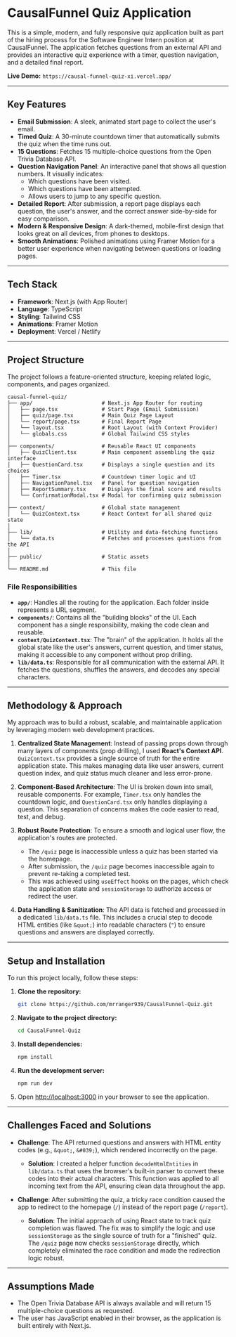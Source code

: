 

# CausalFunnel Quiz Application

This is a simple, modern, and fully responsive quiz application built as part of the hiring process for the Software Engineer Intern position at CausalFunnel. The application fetches questions from an external API and provides an interactive quiz experience with a timer, question navigation, and a detailed final report.

**Live Demo:** `https://causal-funnel-quiz-xi.vercel.app/`

-----

## Key Features

  * **Email Submission**: A sleek, animated start page to collect the user's email.
  * **Timed Quiz**: A 30-minute countdown timer that automatically submits the quiz when the time runs out. 
  * **15 Questions**: Fetches 15 multiple-choice questions from the Open Trivia Database API. 
  * **Question Navigation Panel**: An interactive panel that shows all question numbers. It visually indicates:
      * Which questions have been visited. 
      * Which questions have been attempted. 
      * Allows users to jump to any specific question. 
  * **Detailed Report**: After submission, a report page displays each question, the user's answer, and the correct answer side-by-side for easy comparison. 
  * **Modern & Responsive Design**: A dark-themed, mobile-first design that looks great on all devices, from phones to desktops. 
  * **Smooth Animations**: Polished animations using Framer Motion for a better user experience when navigating between questions or loading pages. 

-----

## Tech Stack

  * **Framework**: Next.js (with App Router)
  * **Language**: TypeScript
  * **Styling**: Tailwind CSS
  * **Animations**: Framer Motion
  * **Deployment**: Vercel / Netlify

-----

## Project Structure

The project follows a feature-oriented structure, keeping related logic, components, and pages organized.

```
causal-funnel-quiz/
├── app/                      # Next.js App Router for routing
│   ├── page.tsx              # Start Page (Email Submission)
│   ├── quiz/page.tsx         # Main Quiz Page Layout
│   └── report/page.tsx       # Final Report Page
│   └── layout.tsx            # Root Layout (with Context Provider)
│   └── globals.css           # Global Tailwind CSS styles
│
├── components/               # Reusable React UI components
│   ├── QuizClient.tsx        # Main component assembling the quiz interface
│   ├── QuestionCard.tsx      # Displays a single question and its choices
│   ├── Timer.tsx             # Countdown timer logic and UI
│   ├── NavigationPanel.tsx   # Panel for question navigation
│   ├── ReportSummary.tsx     # Displays the final score and results
│   └── ConfirmationModal.tsx # Modal for confirming quiz submission
│
├── context/                  # Global state management
│   └── QuizContext.tsx       # React Context for all shared quiz state
│
├── lib/                      # Utility and data-fetching functions
│   └── data.ts               # Fetches and processes questions from the API
│
├── public/                   # Static assets
│
└── README.md                 # This file
```

### File Responsibilities

  * **`app/`**: Handles all the routing for the application. Each folder inside represents a URL segment.
  * **`components/`**: Contains all the "building blocks" of the UI. Each component has a single responsibility, making the code clean and reusable.
  * **`context/QuizContext.tsx`**: The "brain" of the application. It holds all the global state like the user's answers, current question, and timer status, making it accessible to any component without prop drilling.
  * **`lib/data.ts`**: Responsible for all communication with the external API. It fetches the questions, shuffles the answers, and decodes any special characters.

-----

## Methodology & Approach

My approach was to build a robust, scalable, and maintainable application by leveraging modern web development practices.

1.  **Centralized State Management**: Instead of passing props down through many layers of components (prop drilling), I used **React's Context API**. `QuizContext.tsx` provides a single source of truth for the entire application state. This makes managing data like user answers, current question index, and quiz status much cleaner and less error-prone.

2.  **Component-Based Architecture**: The UI is broken down into small, reusable components. For example, `Timer.tsx` only handles the countdown logic, and `QuestionCard.tsx` only handles displaying a question. This separation of concerns makes the code easier to read, test, and debug.

3.  **Robust Route Protection**: To ensure a smooth and logical user flow, the application's routes are protected.

      * The `/quiz` page is inaccessible unless a quiz has been started via the homepage.
      * After submission, the `/quiz` page becomes inaccessible again to prevent re-taking a completed test.
      * This was achieved using `useEffect` hooks on the pages, which check the application state and `sessionStorage` to authorize access or redirect the user.

4.  **Data Handling & Sanitization**: The API data is fetched and processed in a dedicated `lib/data.ts` file. This includes a crucial step to decode HTML entities (like `&quot;`) into readable characters (`"`) to ensure questions and answers are displayed correctly.

-----

## Setup and Installation

To run this project locally, follow these steps:

1.  **Clone the repository:**
    ```bash
    git clone https://github.com/mrranger939/CausalFunnel-Quiz.git
    ```
2.  **Navigate to the project directory:**
    ```bash
    cd CausalFunnel-Quiz
    ```
3.  **Install dependencies:**
    ```bash
    npm install
    ```
4.  **Run the development server:**
    ```bash
    npm run dev
    ```
5.  Open [http://localhost:3000](https://www.google.com/search?q=http://localhost:3000) in your browser to see the application.

-----

## Challenges Faced and Solutions

  * **Challenge**: The API returned questions and answers with HTML entity codes (e.g., `&quot;`, `&#039;`), which rendered incorrectly on the page.

      * **Solution**: I created a helper function `decodeHtmlEntities` in `lib/data.ts` that uses the browser's built-in parser to convert these codes into their actual characters. This function was applied to all incoming text from the API, ensuring clean data throughout the app.

  * **Challenge**: After submitting the quiz, a tricky race condition caused the app to redirect to the homepage (`/`) instead of the report page (`/report`).

      * **Solution**: The initial approach of using React state to track quiz completion was flawed. The fix was to simplify the logic and use `sessionStorage` as the single source of truth for a "finished" quiz. The `/quiz` page now checks `sessionStorage` directly, which completely eliminated the race condition and made the redirection logic robust.

-----

## Assumptions Made

  * The Open Trivia Database API is always available and will return 15 multiple-choice questions as requested.
  * The user has JavaScript enabled in their browser, as the application is built entirely with Next.js.